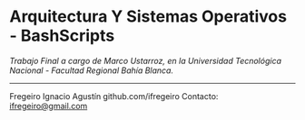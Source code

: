 # Arquitectura Y Sistemas Operativos - BashScripts

*Trabajo Final a cargo de Marco Ustarroz, en la Universidad Tecnológica Nacional - Facultad Regional Bahía Blanca.*

---

Fregeiro Ignacio Agustín
github.com/ifregeiro
Contacto: ifregeiro@gmail.com
